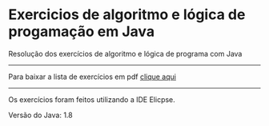 # Exercicios de algoritmo e lógica de progamação em Java
 Resolução dos exercícios de algoritmo e lógica de programa com Java

 ***
Para baixar a lista de exercícios em pdf [clique aqui](https://github.com/cidacastello/exercicios-java/tree/master/lista-de-exercicios)

***
Os exercícios foram feitos utilizando a IDE Elicpse.

Versão do Java: 1.8
